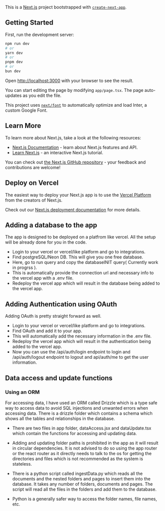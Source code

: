 This is a [Next.js](https://nextjs.org/) project bootstrapped with [`create-next-app`](https://github.com/vercel/next.js/tree/canary/packages/create-next-app).

## Getting Started

First, run the development server:

```bash
npm run dev
# or
yarn dev
# or
pnpm dev
# or
bun dev
```

Open [http://localhost:3000](http://localhost:3000) with your browser to see the result.

You can start editing the page by modifying `app/page.tsx`. The page auto-updates as you edit the file.

This project uses [`next/font`](https://nextjs.org/docs/basic-features/font-optimization) to automatically optimize and load Inter, a custom Google Font.

## Learn More

To learn more about Next.js, take a look at the following resources:

- [Next.js Documentation](https://nextjs.org/docs) - learn about Next.js features and API.
- [Learn Next.js](https://nextjs.org/learn) - an interactive Next.js tutorial.

You can check out [the Next.js GitHub repository](https://github.com/vercel/next.js/) - your feedback and contributions are welcome!

## Deploy on Vercel

The easiest way to deploy your Next.js app is to use the [Vercel Platform](https://vercel.com/new?utm_medium=default-template&filter=next.js&utm_source=create-next-app&utm_campaign=create-next-app-readme) from the creators of Next.js.

Check out our [Next.js deployment documentation](https://nextjs.org/docs/deployment) for more details.

## Adding a database to the app

The app is designed to be deployed on a platfrom like vercel. All the setup will be already done for you in the code. 

- Login to your vercel or vercel/like platform and go to integrations. 
- Find postgreSQL/Neon DB. This will give you one free database.
- Here, go to run query and copy the databaseINIT query( Currently work in progrss ).
- This is automatically provide the connection url and necessary info to the vercel app with a .env file.
- Redeploy the vercel app which will result in the database being added to the vercel app.

## Adding Authentication using OAuth

Adding OAuth is pretty straight forward as well.

- Login to your vercel or vercel/like platform and go to integrations.
- Find OAuth and add it to your app.
- This will automatically add the necessary information in the .env file.
- Redeploy the vercel app which will result in the authentication being added to the vercel app.
- Now you can use the /api/auth/login endpoint to login and /api/auth/logout endpoint to logout and api/auth/me to get the user information.

## Data access and update functions

### Using an ORM

For accessing data, I have used an ORM called Drizzle which is a type safe way to
access data to avoid SQL injections and unwanted errors when accessing data. There is
a drizzle folder which contains a schema which shows all the tables and relationships in the database. 

- There are two files in app folder, dataAccess.jsx and dataUpdate.tsx which contain the functions for accessing and updating data.

- Adding and updating folder paths is prohibited in the app as it will result in circular dependencies. It is not advised to do so using the app router or the react router as it directly needs to talk to the os for getting the directories and files which is not recommended as the system is stateless.

- There is a python script called ingestData.py which reads all the documents and the nested folders and pages to insert them into the database. It takes any number of folders, documents and pages. The script will read all the files in the folders and add them to the database.

- Python is a generally safer way to access the folder names, file names, etc.

